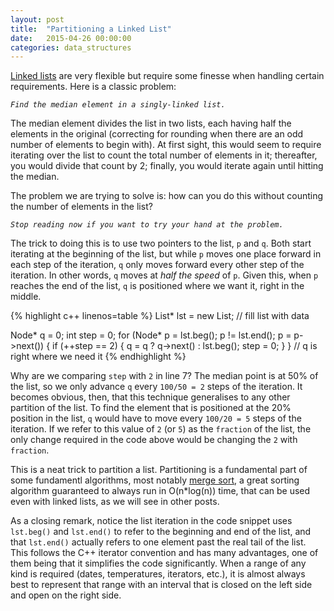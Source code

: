```yaml
---
layout: post
title:  "Partitioning a Linked List"
date:   2015-04-26 00:00:00
categories: data_structures
---
```


[Linked lists][1] are very flexible but require some finesse when handling
certain requirements.  Here is a classic problem:

_`Find the median element in a singly-linked list.`_

The median element divides the list in two lists, each having half the
elements in the original (correcting for rounding when there are an odd number
of elements to begin with).  At first sight, this would seem to require
iterating over the list to count the total number of elements in it;
thereafter, you would divide that count by 2; finally, you would iterate again
until hitting the median.

The problem we are trying to solve is: how can you do this without counting
the number of elements in the list?

_`Stop reading now if you want to try your hand at the problem.`_

The trick to doing this is to use two pointers to the list, `p` and `q`.  Both
start iterating at the beginning of the list, but while `p` moves one place
forward in each step of the iteration, `q` only moves forward every other step
of the iteration.  In other words, `q` moves at _half the speed_ of `p`.
Given this, when `p` reaches the end of the list, `q` is positioned where we
want it, right in the middle.

{% highlight c++ linenos=table %}
List* lst = new List;
// fill list with data

Node* q = 0;
int step = 0;
for (Node* p = lst.beg(); p != lst.end(); p = p->next()) {
  if (++step == 2) {
    q = q ? q->next() : lst.beg();
    step = 0;
  }
}
// q is right where we need it
{% endhighlight %}

Why are we comparing `step` with `2` in line 7?  The median point is at 50% of
the list, so we only advance `q` every `100/50 = 2` steps of the iteration.
It becomes obvious, then, that this technique generalises to any other
partition of the list.  To find the element that is positioned at the 20%
position in the list, `q` would have to move every `100/20 = 5` steps of the
iteration.  If we refer to this value of `2` (or `5`) as the `fraction` of the
list, the only change required in the code above would be changing the `2`
with `fraction`.

This is a neat trick to partition a list.  Partitioning is a fundamental part
of some fundamentl algorithms, most notably [merge sort][2], a great sorting
algorithm guaranteed to always run in O(n*log(n)) time, that can be used even
with linked lists, as we will see in other posts.

As a closing remark, notice the list iteration in the code snippet uses
`lst.beg()` and `lst.end()` to refer to the beginning and end of the list, and
that `lst.end()` actually refers to one element past the real tail of the
list.  This follows the C++ iterator convention and has many advantages, one
of them being that it simplifies the code significantly.  When a range of any
kind is required (dates, temperatures, iterators, etc.), it is almost always
best to represent that range with an interval that is closed on the left side
and open on the right side.

[1]: http://en.wikipedia.org/wiki/Linked_list
[2]: http://en.wikipedia.org/wiki/Merge_sort
